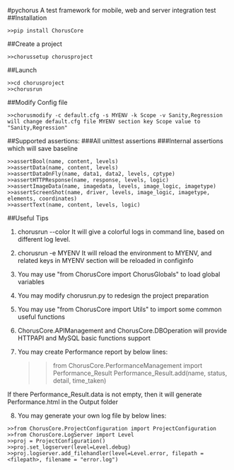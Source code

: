 #pychorus
A test framework for mobile, web and server integration test
##Installation
```
>>pip install ChorusCore
```
##Create a project
```
>>chorussetup chorusproject
```
##Launch
```
>>cd chorusproject
>>chorusrun
```
##Modify Config file
```
>>chorusmodify -c default.cfg -s MYENV -k Scope -v Sanity,Regression
will change default.cfg file MYENV section key Scope value to "Sanity,Regression"
```
##Supported assertions:
###All unittest assertions
###Internal assertions which will save baseline
```
>>assertBool(name, content, levels)
>>assertData(name, content, levels)
>>assertDataOnFly(name, data1, data2, levels, cptype)
>>assertHTTPResponse(name, response, levels, logic)
>>assertImageData(name, imagedata, levels, image_logic, imagetype)
>>assertScreenShot(name, driver, levels, image_logic, imagetype, elements, coordinates)
>>assertText(name, content, levels, logic)
```
##Useful Tips
1. chorusrun --color
It will give a colorful logs in command line, based on different log level.
2. chorusrun -e MYENV
It will reload the environment to MYENV, and related keys in MYENV section will be reloaded in configinfo
3. You may use "from ChorusCore import ChorusGlobals" to load global variables
4. You may modify chorusrun.py to redesign the project preparation
5. You may use "from ChorusCore import Utils" to import some common useful functions
6. ChorusCore.APIManagement and ChorusCore.DBOperation will provide HTTPAPI and MySQL basic functions support
7. You may create Performance report by below lines:

    >>from ChorusCore.PerformanceManagement import Performance_Result
    >>Performance_Result.add(name, status, detail, time_taken)

  If there Performance_Result.data is not empty, then it will generate Performance.html in the Output folder

8. You may generate your own log file by below lines:
```
>>from ChorusCore.ProjectConfiguration import ProjectConfiguration
>>from ChorusCore.LogServer import Level
>>proj = ProjectConfiguration()
>>proj.set_logserver(level=Level.debug)
>>proj.logserver.add_filehandler(level=Level.error, filepath = <filepath>, filename = "error.log")
```
